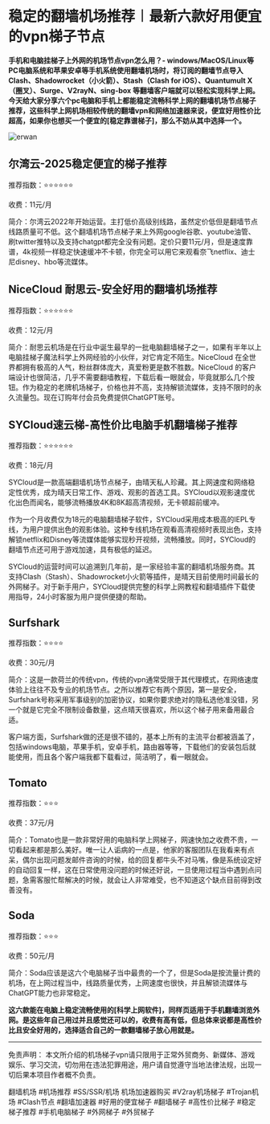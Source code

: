 # 稳定的翻墙机场推荐︱最新六款好用便宜的vpn梯子节点

**手机和电脑挂梯子上外网的机场节点vpn怎么用？- windows/MacOS/Linux等PC电脑系统和苹果安卓等手机系统使用翻墙机场时，将订阅的翻墙节点导入Clash、Shadowrocket（小火箭）、Stash（Clash for iOS）、Quantumult X（圈叉）、Surge、V2rayN、sing-box 等翻墙客户端就可以轻松实现科学上网。今天给大家分享六个pc电脑和手机上都能稳定流畅科学上网的翻墙机场节点梯子推荐，这些科学上网机场相较传统的翻墙vpn和网络加速器来说，便宜好用性价比超高，如果你也想买一个便宜的[稳定靠谱梯子]，那么不妨从其中选择一个。**

![erwan](https://www.cnvintage.org/assets/files/2025-03-05/1741150394-888610-c4d6507d-b538-4564-838a-01aafd23d066.jpeg)


## 尔湾云-2025稳定便宜的梯子推荐



推荐指数：⭐⭐⭐⭐⭐⭐

收费：11元/月

简介：尔湾云2022年开始运营。主打低价高级别线路，虽然定价低但是翻墙节点线路质量可不低。这个翻墙机场节点梯子来上外网google谷歌、youtube油管、刷twitter推特以及支持chatgpt都完全没有问题。定价只要11元/月，但是速度靠谱，4k视频一样稳定快速缓冲不卡顿，你完全可以用它来观看奈飞netflix、迪士尼disney、hbo等流媒体。

## NiceCloud 耐思云-安全好用的翻墙机场推荐



推荐指数：⭐⭐⭐⭐⭐⭐

收费：12元/月

简介：耐思云机场是在行业中诞生最早的一批电脑翻墙梯子之一，如果有半年以上电脑挂梯子魔法科学上外网经验的小伙伴，对它肯定不陌生。NiceCloud 在全世界都拥有极高的人气，粉丝群体庞大，真爱粉更是数不胜数。NiceCloud 的客户端设计也很简洁，几乎不需要翻墙教程，下载后看一眼就会，毕竟就那么几个按钮。作为稳定的老牌机场梯子，价格也并不高，支持解锁流媒体，支持不限时的永久流量包。现在订购年付会员免费提供ChatGPT账号。

## SYCloud速云梯-高性价比电脑手机翻墙梯子推荐



推荐指数：⭐⭐⭐⭐⭐⭐

收费：18元/月

SYCloud是一款高端翻墙机场节点梯子，由晴天私人珍藏。其上网速度和网络稳定性优秀，成为晴天日常工作、游戏、观影的首选工具。SYCloud以观影速度优化出色而闻名，能够流畅播放4K和8K超高清视频，无卡顿超前缓冲。

作为一个月收费仅为18元的电脑翻墙梯子软件，SYCloud采用成本极高的IEPL专线，为用户提供出色的观影体验。这种专线机场在观看高清视频时表现出色，支持解锁netflix和Disney等流媒体能够实现秒开视频，流畅播放。同时，SYCloud的翻墙节点还可用于游戏加速，具有极低的延迟。

SYCloud的运营时间可以追溯到几年前，是一家经验丰富的翻墙机场服务商。其支持Clash（Stash）、Shadowrocket小火箭等插件，是晴天目前使用时间最长的外网梯子。对于新手用户，SYCloud提供完整的科学上网教程和翻墙插件下载使用指导，24小时客服为用户提供便捷的帮助。

## Surfshark



推荐指数：⭐⭐⭐⭐

收费：30元/月

简介：这是一款荷兰的传统vpn，传统的vpn通常受限于其代理模式，在网络速度体验上往往不及专业的机场节点。之所以推荐它有两个原因，第一是安全，Surfshark号称采用军事级别的加密协议，如果你要求绝对的隐私选他准没错，另一个就是它完全不限制设备数量，这点晴天很喜欢，所以这个梯子用来备用最合适。

客户端方面，Surfshark做的还是很不错的，基本上所有的主流平台都被涵盖了，包括windows电脑，苹果手机，安卓手机，路由器等等，下载他们的安装包后就能使用，而且各个客户端我都下载看过，简洁明了，看一眼就会。

## Tomato

推荐指数：⭐⭐⭐

收费：37元/月

简介：Tomato也是一款非常好用的电脑科学上网梯子，网速快加之收费不贵，一切看起来都是那么美好。唯一让人诟病的一点是，他家的客服团队在我看来有点呆，偶尔出现问题发邮件咨询的时候，给的回复都牛头不对马嘴，像是系统设定好的自动回复一样，这在日常使用没问题的时候还好说，一旦使用过程当中遇到点问题，急需客服忙帮解决的时候，就会让人非常难受，也不知道这个缺点目前得到改善没有。

## Soda



推荐指数：⭐⭐⭐

收费：50元/月

简介：Soda应该是这六个电脑梯子当中最贵的一个了，但是Soda是按流量计费的机场，在上网过程当中，线路质量优秀，上网速度也很快，并且解锁流媒体与ChatGPT能力也非常稳定。

**这六款能在电脑上稳定流畅使用的[科学上网软件]，同样页适用于手机翻墙浏览外网。是这些年自己用过并且感觉还可以的，收费有高有低，但总体来说都是高性价比且安全好用的，选择适合自己的一款翻墙梯子放心用就是。**

---

免责声明： 本文所介绍的机场梯子vpn请只限用于正常外贸商务、新媒体、游戏娱乐、学习交流，切勿用在违法犯罪用途，用户请自觉遵守当地法律法规，出现一切后果本项目作者概不负责。

翻墙机场 #机场推荐 #SS/SSR/机场 机场加速器购买 #V2ray机场梯子 #Trojan机场 #Clash节点 #翻墙加速器 #好用的便宜梯子 #翻墙梯子 #高性价比梯子 #稳定梯子推荐 #手机电脑梯子 #外网梯子 #外贸梯子
